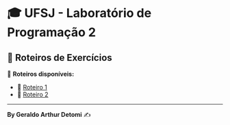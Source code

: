 # 🎓 UFSJ - Laboratório de Programação 2

## 📌 Roteiros de Exercícios

📂 **Roteiros disponíveis:**

- 📖 [Roteiro 1](/roteiro_1/roteiro_1.pdf)
- 📖 [Roteiro 2](/roteiro_2/212050034_roteiro2.pdf)

---

**By Geraldo Arthur Detomi** ✍️
